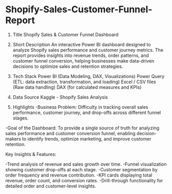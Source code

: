 # Shopify-Sales-Customer-Funnel-Report

1. Title
Shopify Sales & Customer Funnel Dashboard

2. Short Description
An interactive Power BI dashboard designed to analyze Shopify sales performance and customer journey metrics. The report provides insights into revenue trends, order patterns, and customer funnel conversion, helping businesses make data-driven decisions to optimize sales and retention strategies.

3. Tech Stack
Power BI (Data Modeling, DAX, Visualizations)
Power Query (ETL: data extraction, transformation, and loading)
Excel / CSV files (Raw data handling)
DAX (for calculated measures and KPIs)

4. Data Source
   Kaggle - Shopify Sales Analysis
   
5. Highlights
-Business Problem: Difficulty in tracking overall sales performance, customer journey, and drop-offs across different funnel stages.

-Goal of the Dashboard: To provide a single source of truth for analyzing sales performance and customer conversion funnel, enabling decision-makers to identify trends, optimize marketing, and improve customer retention.

Key Insights & Features:

-Trend analysis of revenue and sales growth over time.
-Funnel visualization showing customer drop-offs at each stage.
-Customer segmentation by order frequency and revenue contribution.
-KPI cards displaying total revenue, order count, and conversion rates.
-Drill-through functionality for detailed order and customer-level insights.
